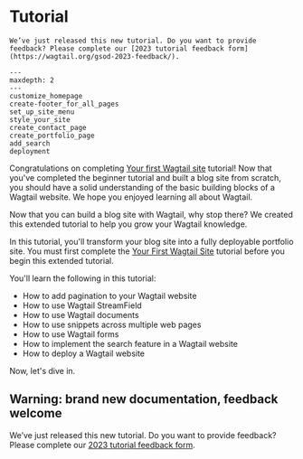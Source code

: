 # Tutorial

```{warning}
We’ve just released this new tutorial. Do you want to provide feedback? Please complete our [2023 tutorial feedback form](https://wagtail.org/gsod-2023-feedback/).
```

```{toctree}
---
maxdepth: 2
---
customize_homepage
create-footer_for_all_pages
set_up_site_menu
style_your_site
create_contact_page
create_portfolio_page
add_search
deployment
```

Congratulations on completing [Your first Wagtail site](../getting_started/tutorial.md) tutorial! Now that you've completed the beginner tutorial and built a blog site from scratch, you should have a solid understanding of the basic building blocks of a Wagtail website. We hope you enjoyed learning all about Wagtail.

Now that you can build a blog site with Wagtail, why stop there? We created this extended tutorial to help you grow your Wagtail knowledge.

In this tutorial, you'll transform your blog site into a fully deployable portfolio site. You must first complete the [Your First Wagtail Site](../getting_started/tutorial.md) tutorial before you begin this extended tutorial.

You'll learn the following in this tutorial:

-   How to add pagination to your Wagtail website
-   How to use Wagtail StreamField
-   How to use Wagtail documents
-   How to use snippets across multiple web pages
-   How to use Wagtail forms
-   How to implement the search feature in a Wagtail website
-   How to deploy a Wagtail website

Now, let's dive in.

## Warning: brand new documentation, feedback welcome

We’ve just released this new tutorial. Do you want to provide feedback? Please complete our [2023 tutorial feedback form](https://wagtail.org/gsod-2023-feedback/).

